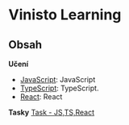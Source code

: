 # Vinisto Learning



## Obsah

**Učení**

- [JavaScript](./JS): JavaScript
- [TypeScript](./TypeScript): TypeScript.
- [React](./React): React

**Tasky**
[Task - JS,TS,React](./Task)





